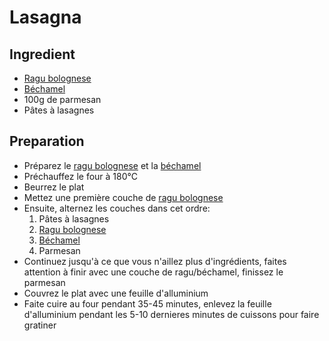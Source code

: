 # Lasagna

## Ingredient

- [Ragu bolognese](./bolognese_ragu.md)
- [Béchamel](./bechamel.md)
- 100g de parmesan
- Pâtes à lasagnes

## Preparation 

- Préparez le [ragu bolognese](./bolognese_ragu.md) et la [béchamel](./bechamel.md)
- Préchauffez le four à 180°C
- Beurrez le plat
- Mettez une première couche de [ragu bolognese](./bolognese_ragu.md)
- Ensuite, alternez les couches dans cet ordre:
  1. Pâtes à lasagnes
  2. [Ragu bolognese](./bolognese_ragu.md)
  3. [Béchamel](./bechamel.md)
  4. Parmesan
- Continuez jusqu'à ce que vous n'aillez plus d'ingrédients, faites attention à finir avec une couche de ragu/béchamel, finissez le parmesan
- Couvrez le plat avec une feuille d'alluminium
- Faite cuire au four pendant 35-45 minutes, enlevez la feuille d'alluminium pendant les 5-10 dernieres minutes de cuissons pour faire gratiner
